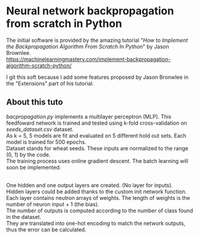 # Neural network backpropagation from scratch in Python

The initial software is provided by the amazing tutorial "*How to Implement the Backpropagation Algorithm From Scratch In Python*" by Jason Brownlee.<br>
https://machinelearningmastery.com/implement-backpropagation-algorithm-scratch-python/

I git this soft because I add some features proposed by Jason Bronwlee in the "Extensions" part of his tutorial.

## About this tuto
*bacpropagation.py* implements a multilayer perceptron (MLP). This feedfoward network is trained and tested using k-fold cross-validation on *seeds_dataset.csv* dataset.<br>
As k = 5, 5 models are fit and evaluated on 5 different hold out sets. Each model is trained for 500 epochs.<br>
Dataset stands for wheat seeds. These inputs are normalized to the range (0, 1) by the code.<br>
The training process uses online gradient descent. The batch learning will soon be implemented.<br><br>

One hidden and one output layers are created. (No layer for inputs).<br>
Hidden layers could be added thanks to the custom init network function.<br>
Each layer contains neutron arrays of weights. The length of weights is the number of neuron input + 1 (the bias).<br>
The number of outputs is computed according to the number of class found in the dataset.<br>
They are translated into one-hot encoding to match the network outputs, thus the error can be calculated.
